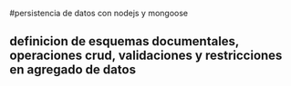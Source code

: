 #persistencia de datos con nodejs y mongoose


## definicion de esquemas documentales, operaciones crud, validaciones y restricciones en agregado de datos 